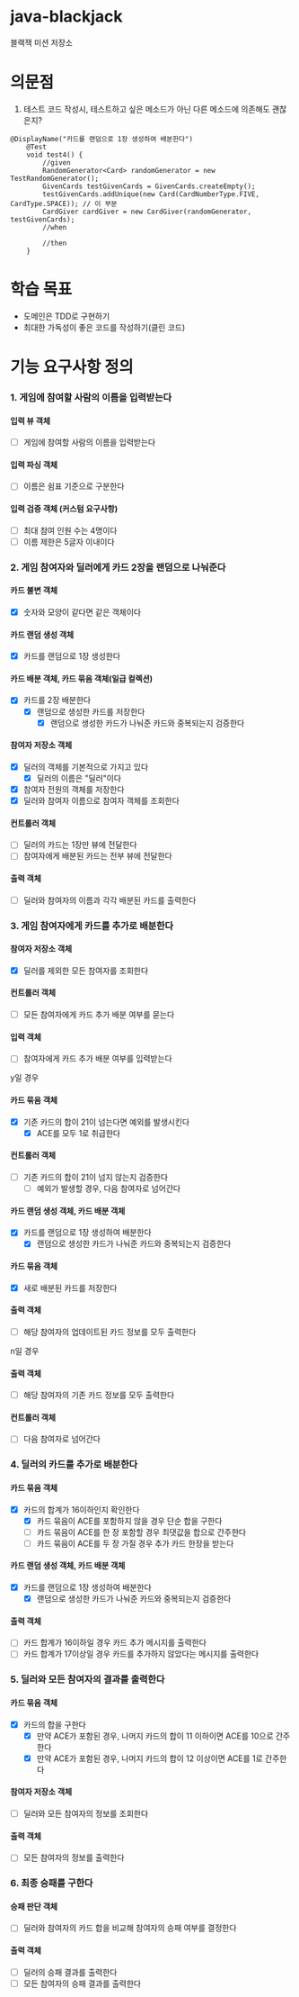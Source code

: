 # java-blackjack
블랙잭 미션 저장소

# 의문점
1. 테스트 코드 작성시, 테스트하고 싶은 메소드가 아닌 다른 메소드에 의존해도 괜찮은지?
```angular2html
@DisplayName("카드를 랜덤으로 1장 생성하여 배분한다")
    @Test
    void test4() {
        //given
        RandomGenerator<Card> randomGenerator = new TestRandomGenerator();
        GivenCards testGivenCards = GivenCards.createEmpty();
        testGivenCards.addUnique(new Card(CardNumberType.FIVE, CardType.SPACE)); // 이 부분
        CardGiver cardGiver = new CardGiver(randomGenerator, testGivenCards);
        //when

        //then
    }
```

# 학습 목표
- 도메인은 TDD로 구현하기
- 최대한 가독성이 좋은 코드를 작성하기(클린 코드)

# 기능 요구사항 정의

### 1. 게임에 참여할 사람의 이름을 입력받는다
#### 입력 뷰 객체
- [ ] 게임에 참여할 사람의 이름을 입력받는다
#### 입력 파싱 객체
- [ ] 이름은 쉼표 기준으로 구분한다
#### 입력 검증 객체 (커스텀 요구사항)
- [ ] 최대 참여 인원 수는 4명이다
- [ ] 이름 제한은 5글자 이내이다

### 2. 게임 참여자와 딜러에게 카드 2장을 랜덤으로 나눠준다
#### 카드 불변 객체
- [X] 숫자와 모양이 같다면 같은 객체이다
#### 카드 랜덤 생성 객체
- [X] 카드를 랜덤으로 1장 생성한다
#### 카드 배분 객체, 카드 묶음 객체(일급 컬렉션)
- [X] 카드를 2장 배분한다
  - [X] 랜덤으로 생성한 카드를 저장한다
    - [X] 랜덤으로 생성한 카드가 나눠준 카드와 중복되는지 검증한다
#### 참여자 저장소 객체
- [X] 딜러의 객체를 기본적으로 가지고 있다
  - [X] 딜러의 이름은 "딜러"이다
- [X] 참여자 전원의 객체를 저장한다
- [X] 딜러와 참여자 이름으로 참여자 객체를 조회한다
#### 컨트롤러 객체
- [ ] 딜러의 카드는 1장만 뷰에 전달한다
- [ ] 참여자에게 배분된 카드는 전부 뷰에 전달한다

#### 출력 객체
- [ ] 딜러와 참여자의 이름과 각각 배분된 카드를 출력한다

### 3. 게임 참여자에게 카드를 추가로 배분한다
#### 참여자 저장소 객체
- [X] 딜러를 제외한 모든 참여자를 조회한다
#### 컨트롤러 객체
- [ ] 모든 참여자에게 카드 추가 배분 여부를 묻는다
#### 입력 객체
- [ ] 참여자에게 카드 추가 배분 여부를 입력받는다

y일 경우
#### 카드 묶음 객체
- [X] 기존 카드의 합이 21이 넘는다면 예외를 발생시킨다
  - [X] ACE를 모두 1로 취급한다

#### 컨트롤러 객체
- [ ] 기존 카드의 합이 21이 넘지 않는지 검증한다
  - [ ] 예외가 발생할 경우, 다음 참여자로 넘어간다

#### 카드 랜덤 생성 객체, 카드 배분 객체
- [X] 카드를 랜덤으로 1장 생성하여 배분한다
    - [X] 랜덤으로 생성한 카드가 나눠준 카드와 중복되는지 검증한다

#### 카드 묶음 객체
- [X] 새로 배분된 카드를 저장한다

#### 출력 객체
- [ ] 해당 참여자의 업데이트된 카드 정보를 모두 출력한다

n일 경우
#### 출력 객체
- [ ] 해당 참여자의 기존 카드 정보를 모두 출력한다

#### 컨트롤러 객체
- [ ] 다음 참여자로 넘어간다

### 4. 딜러의 카드를 추가로 배분한다
#### 카드 묶음 객체
- [X] 카드의 합계가 16이하인지 확인한다
  - [X] 카드 묶음이 ACE를 포함하지 않을 경우 단순 합을 구한다
  - [ ] 카드 묶음이 ACE를 한 장 포함할 경우 최댓값을 합으로 간주한다
  - [ ] 카드 묶음이 ACE를 두 장 가질 경우 추가 카드 한장을 받는다 

#### 카드 랜덤 생성 객체, 카드 배분 객체
- [X] 카드를 랜덤으로 1장 생성하여 배분한다
  - [X] 랜덤으로 생성한 카드가 나눠준 카드와 중복되는지 검증한다

#### 출력 객체
- [ ] 카드 합계가 16이하일 경우 카드 추가 메시지를 출력한다
- [ ] 카드 합계가 17이상일 경우 카드를 추가하지 않았다는 메시지를 출력한다

### 5. 딜러와 모든 참여자의 결과를 출력한다
#### 카드 묶음 객체
- [X] 카드의 합을 구한다
  - [X] 만약 ACE가 포함된 경우, 나머지 카드의 합이 11 이하이면 ACE를 10으로 간주한다
  - [X] 만약 ACE가 포함된 경우, 나머지 카드의 합이 12 이상이면 ACE를 1로 간주한다 

#### 참여자 저장소 객체
- [ ] 딜러와 모든 참여자의 정보를 조회한다

#### 출력 객체
- [ ] 모든 참여자의 정보를 출력한다

### 6. 최종 승패를 구한다
#### 승패 판단 객체
- [ ] 딜러와 참여자의 카드 합을 비교해 참여자의 승패 여부를 결정한다

#### 출력 객체
- [ ] 딜러의 승패 결과를 출력한다
- [ ] 모든 참여자의 승패 결과를 출력한다

